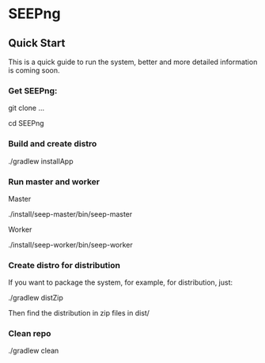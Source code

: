 # SEEPng

## Quick Start
This is a quick guide to run the system, better and more detailed information is
coming soon.

### Get SEEPng:
git clone ...

cd SEEPng

### Build and create distro
./gradlew installApp

### Run master and worker
Master

./install/seep-master/bin/seep-master <master params>

Worker

./install/seep-worker/bin/seep-worker <worker params>

### Create distro for distribution
If you want to package the system, for example, for distribution, just:

./gradlew distZip

Then find the distribution in zip files in dist/

### Clean repo
./gradlew clean

